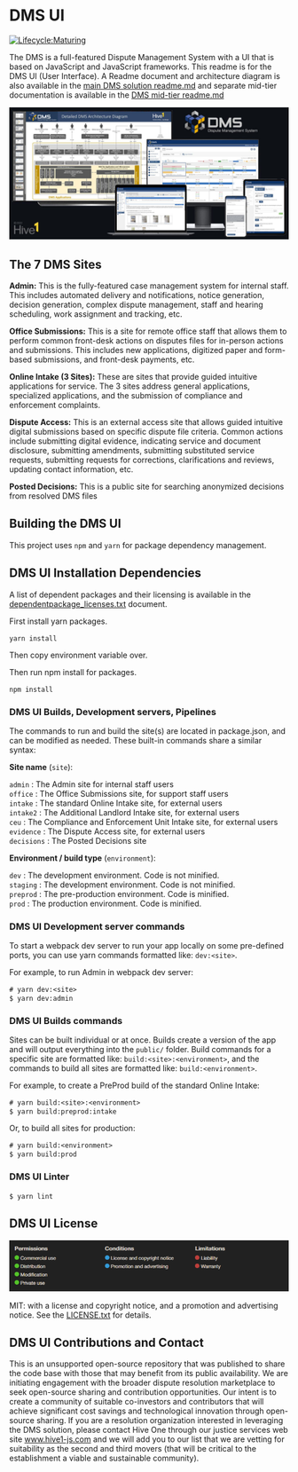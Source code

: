 # DMS UI

[![Lifecycle:Maturing](https://img.shields.io/badge/Lifecycle-Maturing-007EC6)](<Redirect-URL>)

The DMS is a full-featured Dispute Management System with a UI that is based on JavaScript and JavaScript frameworks.  This readme is for the DMS UI (User Interface).  A Readme document and architecture diagram is also available in the [main DMS solution readme.md](../../README.md) and separate mid-tier documentation is available in the [DMS mid-tier readme.md](../../src/mid-tier/README.md)

![DMS System](../../DMS_Devices.jpg)

## The 7 DMS Sites

**Admin:** This is the fully-featured case management system for internal staff.  This includes automated delivery and notifications, notice generation, decision generation, complex dispute management, staff and hearing scheduling, work assignment and tracking, etc.

**Office Submissions:** This is a site for remote office staff that allows them to perform common front-desk actions on disputes files for in-person actions and submissions. This includes new applications, digitized paper and form-based submissions, and front-desk payments, etc.

**Online Intake (3 Sites):** These are sites that provide guided intuitive applications for service.  The 3 sites address general applications, specialized applications, and the submission of compliance and enforcement complaints.

**Dispute Access:** This is an external access site that allows guided intuitive digital submissions based on specific dispute file criteria. Common actions include submitting digital evidence, indicating service and document disclosure, submitting amendments, submitting substituted service requests, submitting requests for corrections, clarifications and reviews, updating contact information, etc.

**Posted Decisions:** This is a public site for searching anonymized decisions from resolved DMS files

## Building the DMS UI

This project uses `npm` and `yarn` for package dependency management.

## DMS UI Installation Dependencies

A list of dependent packages and their licensing is available in the [dependentpackage_licenses.txt](dependentpackage_licenses.txt) document.

First install yarn packages.
```shell
yarn install
```

Then copy environment variable over.

Then run npm install for packages.
```shell
npm install
```

### DMS UI Builds, Development servers, Pipelines

The commands to run and build the site(s) are located in package.json, and can be modified as needed.  These built-in commands share a similar syntax:

<b>Site name</b> (`site`):

`admin` : The Admin site for internal staff users<br/>
`office` : The Office Submissions site, for support staff users<br/>
`intake` : The standard Online Intake site, for external users<br/>
`intake2` : The Additional Landlord Intake site, for external users<br/>
`ceu` : The Compliance and Enforcement Unit Intake site, for external users<br/>
`evidence` : The Dispute Access site, for external users<br/>
`decisions` : The Posted Decisions site<br/>


<b>Environment / build type</b> (`environment`):

`dev` : The development environment. Code is not minified.<br/>
`staging` : The development environment. Code is not minified.<br/>
`preprod` : The pre-production environment. Code is minified.<br/>
`prod` : The production environment. Code is minified.<br/>


### DMS UI Development server commands
To start a webpack dev server to run your app locally on some pre-defined ports, you can use yarn commands formatted like: ```dev:<site>```.

For example, to run Admin in webpack dev server:
```shell
# yarn dev:<site>
$ yarn dev:admin
```

### DMS UI Builds commands
Sites can be built individual or at once. Builds create a version of the app and will output everything into the `public/` folder.  Build commands for a specific site are formatted like: ```build:<site>:<environment>```, and the commands to build all sites are formatted like: ```build:<environment>```.

For example, to create a PreProd build of the standard Online Intake:
```shell
# yarn build:<site>:<environment>
$ yarn build:preprod:intake
```

Or, to build all sites for production:
```shell
# yarn build:<environment>
$ yarn build:prod
```

### DMS UI Linter

```shell
$ yarn lint
```

## DMS UI License

![MIT License](../../DMS_MIT_Permissions_Conditions_Limitations.png)

MIT: with a license and copyright notice, and a promotion and advertising notice.  See the [LICENSE.txt](../../LICENSE) for details.

## DMS UI Contributions and Contact

This is an unsupported open-source repository that was published to share the code base with those that may benefit from its public availability.  We are initiating engagement with the broader dispute resolution marketplace to seek open-source sharing and contribution opportunities.  Our intent is to create a community of suitable co-investors and contributors that will achieve significant cost savings and technological innovation through open-source sharing.  If you are a resolution organization interested in leveraging the DMS solution, please contact Hive One through our justice services web site www.hive1-js.com and we will add you to our list that we are vetting for suitability as the second and third movers (that will be critical to the establishment a viable and sustainable community).

